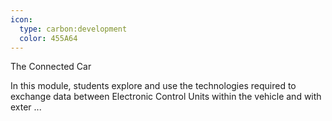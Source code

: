 ```yaml
---
icon:
  type: carbon:development
  color: 455A64
---
```

The Connected Car

In this module, students explore and use the technologies required to exchange data between Electronic Control Units within the vehicle and with exter ... 

